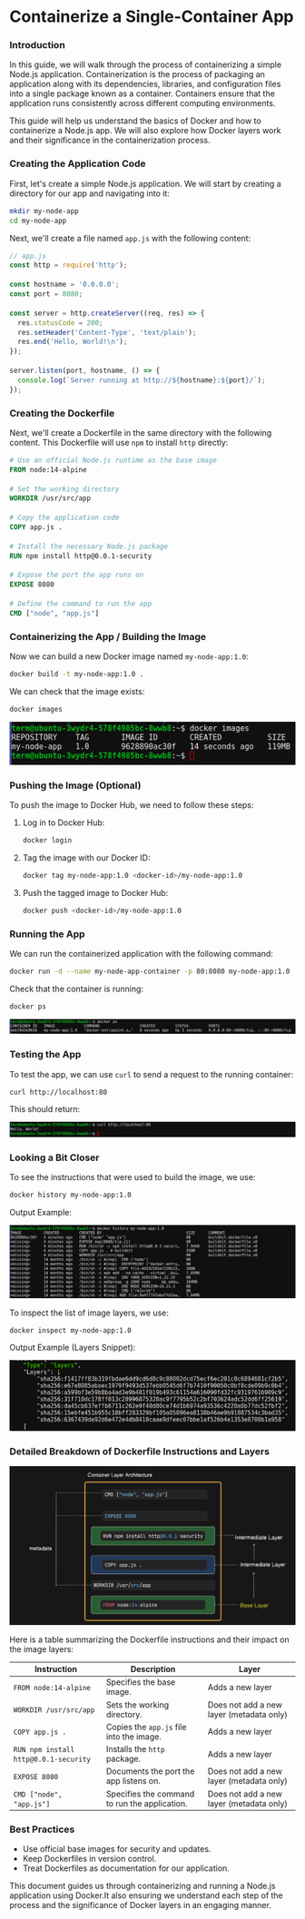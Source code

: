 # Containerize a Single-Container App

### Introduction

In this guide, we will walk through the process of containerizing a simple Node.js application. Containerization is the process of packaging an application along with its dependencies, libraries, and configuration files into a single package known as a container. Containers ensure that the application runs consistently across different computing environments. 

This guide will help us understand the basics of Docker and how to containerize a Node.js app. We will also explore how Docker layers work and their significance in the containerization process.

### Creating the Application Code

First, let's create a simple Node.js application. We will start by creating a directory for our app and navigating into it:

```bash
mkdir my-node-app
cd my-node-app
```

Next, we'll create a file named `app.js` with the following content:

```javascript
// app.js
const http = require('http');

const hostname = '0.0.0.0';
const port = 8080;

const server = http.createServer((req, res) => {
  res.statusCode = 200;
  res.setHeader('Content-Type', 'text/plain');
  res.end('Hello, World!\n');
});

server.listen(port, hostname, () => {
  console.log(`Server running at http://${hostname}:${port}/`);
});
```

### Creating the Dockerfile

Next, we'll create a Dockerfile in the same directory with the following content. This Dockerfile will use `npm` to install `http` directly:

```Dockerfile
# Use an official Node.js runtime as the base image
FROM node:14-alpine

# Set the working directory
WORKDIR /usr/src/app

# Copy the application code
COPY app.js .

# Install the necessary Node.js package
RUN npm install http@0.0.1-security

# Expose the port the app runs on
EXPOSE 8080

# Define the command to run the app
CMD ["node", "app.js"]
```


### Containerizing the App / Building the Image

Now we can build a new Docker image named `my-node-app:1.0`:

```bash
docker build -t my-node-app:1.0 .
```

We can check that the image exists:

```bash
docker images
```

![](./images/11.png)

### Pushing the Image (Optional)

To push the image to Docker Hub, we need to follow these steps:

1. Log in to Docker Hub:

    ```bash
    docker login
    ```

2. Tag the image with our Docker ID:

    ```bash
    docker tag my-node-app:1.0 <docker-id>/my-node-app:1.0
    ```

3. Push the tagged image to Docker Hub:

    ```bash
    docker push <docker-id>/my-node-app:1.0
    ```

### Running the App

We can run the containerized application with the following command:

```bash
docker run -d --name my-node-app-container -p 80:8080 my-node-app:1.0
```

Check that the container is running:

```bash
docker ps
```

![](./images/12.png)

### Testing the App

To test the app, we can use `curl` to send a request to the running container:

```bash
curl http://localhost:80
```

This should return:

![](./images/13.png)

### Looking a Bit Closer

To see the instructions that were used to build the image, we use:

```bash
docker history my-node-app:1.0
```

Output Example:

![](./images/14.png)

To inspect the list of image layers, we use:

```bash
docker inspect my-node-app:1.0
```

Output Example (Layers Snippet):

![](./images/15.png)

### Detailed Breakdown of Dockerfile Instructions and Layers

![image-1](./images/image-1.png)

Here is a table summarizing the Dockerfile instructions and their impact on the image layers:

| **Instruction**                          | **Description**                           | **Layer**             |
|------------------------------------------|-------------------------------------------|-----------------------|
| `FROM node:14-alpine`                    | Specifies the base image.                 | Adds a new layer      |
| `WORKDIR /usr/src/app`                   | Sets the working directory.               | Does not add a new layer (metadata only) |
| `COPY app.js .`                          | Copies the `app.js` file into the image.  | Adds a new layer      |
| `RUN npm install http@0.0.1-security`    | Installs the `http` package.              | Adds a new layer      |
| `EXPOSE 8080`                            | Documents the port the app listens on.    | Does not add a new layer (metadata only) |
| `CMD ["node", "app.js"]`                 | Specifies the command to run the application. | Does not add a new layer (metadata only) |

### Best Practices

- Use official base images for security and updates.
- Keep Dockerfiles in version control.
- Treat Dockerfiles as documentation for our application.

This document guides us through containerizing and running a Node.js application using Docker.It also ensuring we understand each step of the process and the significance of Docker layers in an engaging manner.